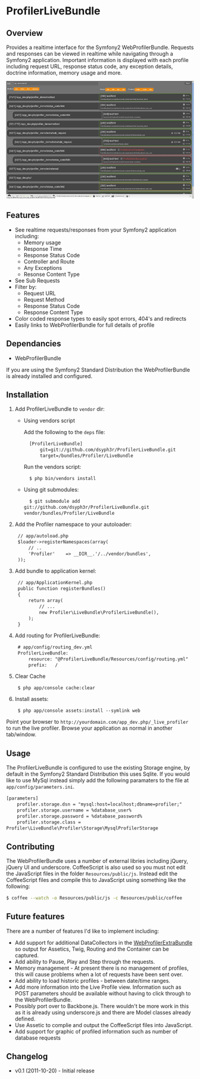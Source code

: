 # ProfilerLiveBundle

## Overview

Provides a realtime interface for the Symfony2 WebProfilerBundle. Requests
and responses can be viewed in realtime while navigating through a Symfony2 application.
Important information is displayed with each profile including request URL,
response status code, any exception details, doctrine information, memory usage
and more.

![profiler_live_bundle](https://github.com/dsyph3r/ProfilerLiveDemo/raw/master/src/Profiler/DemoBundle/Resources/public/images/screenshot.jpg)

## Features

 * See realtime requests/responses from your Symfony2 application including:
   * Memory usage
   * Response Time
   * Response Status Code
   * Controller and Route
   * Any Exceptions
   * Resonse Content Type
 * See Sub Requests
 * Filter by:
   * Request URL
   * Request Method
   * Response Status Code
   * Response Content Type
 * Color coded response types to easily spot errors, 404's and redirects
 * Easily links to WebProfilerBundle for full details of profile

## Dependancies

 * WebProfilerBundle

If you are using the Symfony2 Standard Distribution the WebProfilerBundle
is already installed and configured.

## Installation

1. Add ProfilerLiveBundle to `vendor` dir:

    * Using vendors script

        Add the following to the `deps` file:

            [ProfilerLiveBundle]
                git=git://github.com/dsyph3r/ProfilerLiveBundle.git
                target=/bundles/Profiler/LiveBundle

        Run the vendors script:

            $ php bin/vendors install

    * Using git submodules:

            $ git submodule add git://github.com/dsyph3r/ProfilerLiveBundle.git vendor/bundles/Profiler/LiveBundle

2. Add the Profiler namespace to your autoloader:

        // app/autoload.php
        $loader->registerNamespaces(array(
            // ..
            'Profiler'    => __DIR__.'/../vendor/bundles',
        ));

3. Add bundle to application kernel:

        // app/ApplicationKernel.php
        public function registerBundles()
        {
            return array(
                // ...
                new Profiler\LiveBundle\ProfilerLiveBundle(),
            );
        }

4. Add routing for ProfilerLiveBundle:

        # app/config/routing_dev.yml
        ProfilerLiveBundle:
            resource: "@ProfilerLiveBundle/Resources/config/routing.yml"
            prefix:   /

5. Clear Cache

        $ php app/console cache:clear

6. Install assets:

        $ php app/console assets:install --symlink web

Point your browser to `http://yourdomain.com/app_dev.php/_live_profiler` to run
the live profiler. Browse your application as normal in another tab/window.

## Usage

The ProfilerLiveBundle is configured to use the existing Storage engine, by default
in the Symfony2 Standard Distribution this uses Sqlite. If you would like to
use MySql instead simply add the following paramaters to the file at
`app/config/parameters.ini`.

````
[parameters]
    profiler.storage.dsn = "mysql:host=localhost;dbname=profiler;"
    profiler.storage.username = %database_user%
    profiler.storage.password = %database_password%
    profiler.storage.class = Profiler\LiveBundle\Profiler\Storage\MysqlProfilerStorage
````

## Contributing

The WebProfilerBundle uses a number of external libries including jQuery,
jQuery UI and underscore. CoffeeScript is also used so you must not edit the JavaScript
files in the folder `Resources/public/js`. Instead edit the
CoffeeScript files and compile this to JavaScript using something like the
following:

````bash
$ coffee --watch -o Resources/public/js -c Resources/public/coffee
````

## Future features

There are a number of features I'd like to implement including:

 * Add support for additional DataCollectors in the
   [WebProfilerExtraBundle](https://github.com/Elao/WebProfilerExtraBundle)
   so output for Assetics, Twig, Routing and the Container can be captured.
 * Add ability to Pause, Play and Step through the requests.
 * Memory management - At present there is no management of profiles, this will
   cause problems when a lot of requests have been sent over.
 * Add ability to load historic profiles - between date/time ranges.
 * Add more information into the Live Profile view. Information such as POST parameters
   should be available without having to click through to the WebProfilerBundle.
 * Possibly port over to Backbone.js. There wouldn't be more work in this as it
   is already using underscore.js and there are Model classes already defined.
 * Use Assetic to complie and output the CoffeeScript files into JavaScript.
 * Add support for graphic of profiled information such as number of database requests

## Changelog

 * v0.1 (2011-10-20) - Initial release
